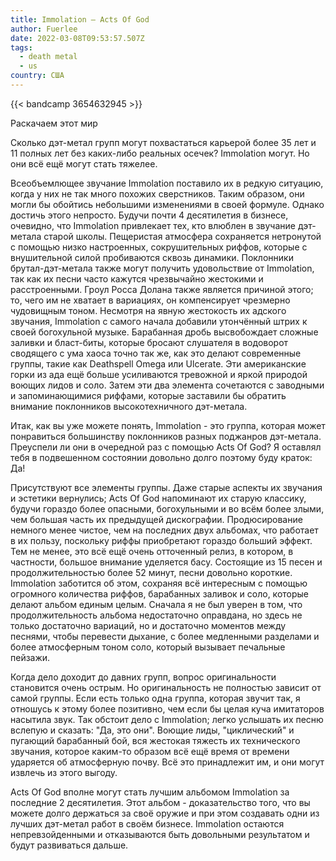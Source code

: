 ```yaml
---
title: Immolation — Acts Of God
author: Fuerlee
date: 2022-03-08T09:53:57.507Z
tags:
  - death metal
  - us
country: США
---
```

{{< bandcamp 3654632945 >}}

Раскачаем этот мир

Сколько дэт-метал групп могут похвастаться карьерой более 35 лет и 11 полных лет без каких-либо реальных осечек? Immolation могут. Но они всё ещё могут стать тяжелее.

Всеобъемлющее звучание Immolation поставило их в редкую ситуацию, когда у них не так много похожих сверстников. Таким образом, они могли бы обойтись небольшими изменениями в своей формуле. Однако достичь этого непросто. Будучи почти 4 десятилетия в бизнесе, очевидно, что Immolation привлекает тех, кто влюблен в звучание дэт-метала старой школы. Пещеристая атмосфера сохраняется нетронутой с помощью низко настроенных, сокрушительных риффов, которые с внушительной силой пробиваются сквозь динамики. Поклонники брутал-дэт-метала также могут получить удовольствие от Immolation, так как их песни часто кажутся чрезвычайно жестокими и расстроенными. Гроул Росса Долана также является причиной этого; то, чего им не хватает в вариациях, он компенсирует чрезмерно чудовищным тоном. Несмотря на явную жестокость их адского звучания, Immolation с самого начала добавили утончённый штрих к своей богохульной музыке. Барабанная дробь высвобождает сложные заливки и бласт-биты, которые бросают слушателя в водоворот сводящего с ума хаоса точно так же, как это делают современные группы, такие как Deathspell Omega или Ulcerate. Эти американские горки из ада ещё больше усиливаются тревожной и яркой природой воющих лидов и соло. Затем эти два элемента сочетаются с заводными и запоминающимися риффами, которые заставили бы обратить внимание поклонников высокотехничного дэт-метала.

Итак, как вы уже можете понять, Immolation - это группа, которая может понравиться большинству поклонников разных поджанров дэт-метала. Преуспели ли они в очередной раз с помощью Acts Of God? Я оставлял тебя в подвешенном состоянии довольно долго поэтому буду краток: Да!

Присутствуют все элементы группы. Даже старые аспекты их звучания и эстетики вернулись; Acts Of God напоминают их старую классику, будучи гораздо более опасными, богохульными и во всём более злыми, чем большая часть их предыдущей дискографии. Продюсирование немного менее чистое, чем на последних двух альбомах, что работает в их пользу, поскольку риффы приобретают гораздо больший эффект. Тем не менее, это всё ещё очень отточенный релиз, в котором, в частности, большое внимание уделяется басу. Состоящие из 15 песен и продолжительностью более 52 минут, песни довольно короткие. Immolation заботится об этом, сохраняя всё интересным с помощью огромного количества риффов, барабанных заливок и соло, которые делают альбом единым целым. Сначала я не был уверен в том, что продолжительность альбома недостаточно оправдана, но здесь не только достаточно вариаций, но и достаточно моментов между песнями, чтобы перевести дыхание, с более медленными разделами и более атмосферным тоном соло, который вызывает печальные пейзажи.

Когда дело доходит до давних групп, вопрос оригинальности становится очень острым. Но оригинальность не полностью зависит от самой группы. Если есть только одна группа, которая звучит так, я отношусь к этому более позитивно, чем если бы целая куча имитаторов насытила звук. Так обстоит дело с Immolation; легко услышать их песню вслепую и сказать: "Да, это они". Воющие лиды, "циклический" и пугающий барабанный бой, вся жестокая тяжесть их технического звучания, которое каким-то образом всё ещё время от времени ударяется об атмосферную почву. Всё это принадлежит им, и они могут извлечь из этого выгоду.

Acts Of God вполне могут стать лучшим альбомом Immolation за последние 2 десятилетия. Этот альбом - доказательство того, что вы можете долго держаться за своё оружие и при этом создавать одни из лучших дэт-метал работ в своём бизнесе. Immolation остаются непревзойденными и отказываются быть довольными результатом и будут развиваться дальше.